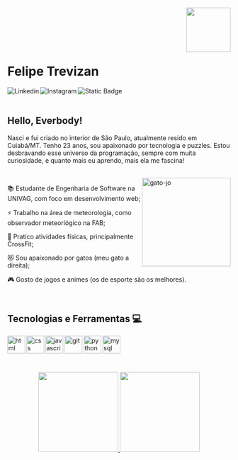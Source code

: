 
<img align="right" width="100px" style="margin-top:-20px" src="https://media1.tenor.com/m/8PBVNNK4ewcAAAAd/cat-hello-cat-peek.gif">
</br>
</br>
</br>
</br>

<div dsplay="inline-block">
  <h1 align="left">Felipe Trevizan</h1>
</div>

<a href="https://www.linkedin.com/in/felipe-trevizan/" target="_blank">
    <img align="left" alt="Linkedin" src="https://img.shields.io/badge/LinkedIn-0077B5?style=for-the-badge" style="vertical-align:top;">
</a>
<a href="https://www.instagram.com/flp.trevi/" target="_blank">
    <img align="left" alt="Instagram" src="https://img.shields.io/badge/Instagram-E4405F?style=for-the-badge&logo=instagram&logoColor=white" style="vertical-align:top;">
</a>
<a href="https://www.duolingo.com/profile/flptrevi" target="_blank">
    <img align="left" alt="Static Badge" src="https://img.shields.io/badge/Duolingo-58CC02?style=for-the-badge&logo=duolingo&logoColor=white" style="vertical-align:top;">
</a>

</br>
</br>

## Hello, Everbody!

Nasci e fui criado no interior de São Paulo, atualmente resido em Cuiabá/MT. Tenho 23 anos, sou apaixonado por tecnologia e puzzles. Estou desbravando esse universo da programação, sempre com muita curiosidade, e quanto mais eu aprendo, mais ela me fascina!

</br>
<img width="200px" align="right" <img src="https://i.ibb.co/NjPgXFb/gato-jo.png" alt="gato-jo" border="0">
<div display="inline-block">
 <p align="left">📚 Estudante de Engenharia de Software na UNIVAG, com foco em desenvolvimento web;</p>
 <p align="left">⚡ Trabalho na área de meteorologia, como observador meteorlógico na FAB;</p>
 <p align="left">🏃 Pratico atividades físicas, principalmente CrossFit;</p>
 <p align="left">😻 Sou apaixonado por gatos (meu gato a direita);</p>
 <p align="left">🎮 Gosto de jogos e animes (os de esporte são os melhores).</p>
</div>

</br>

## Tecnologias e Ferramentas 💻 
<img align="left" width="40px" src="https://cdn.jsdelivr.net/gh/devicons/devicon@latest/icons/html5/html5-original.svg" style="vertical-align:top;" alt="html" title="HTML5" />
<img align="left" width="40px" src="https://cdn.jsdelivr.net/gh/devicons/devicon@latest/icons/css3/css3-original.svg" style="vertical-align:top;" alt="css" title="CSS3" />
<img align="left" width="40px" src="https://cdn.jsdelivr.net/gh/devicons/devicon@latest/icons/javascript/javascript-original.svg" style="vertical-align:top;" alt="javascript" title="Javascript" />
<img align="left" width="40px" src="https://cdn.jsdelivr.net/gh/devicons/devicon@latest/icons/git/git-original.svg" style="vertical-align:top;" alt="git" title="Git" />
<img align="left" width="40px" src="https://cdn.jsdelivr.net/gh/devicons/devicon@latest/icons/python/python-original.svg" style="vertical-align:top;" alt="python" title="Python" />
<img align="left" width="40px" src="https://cdn.jsdelivr.net/gh/devicons/devicon@latest/icons/mysql/mysql-original.svg" style="vertical-align:top;" alt="mysql" title="MySQL" />


</br>
</br>
</br>
</br>

<p align="center">
  <a href="https://github.com/felphisss">
    <img loading="lazy" height="180em" src="https://github-readme-stats.vercel.app/api?username=felphisss&show_icons=true&theme=chartreuse-dark&include_all_commits=true&count_private=true"/>
    <img loading="lazy" height="180em" src="https://github-readme-stats.vercel.app/api/top-langs/?username=felphisss&layout=compact&langs_count=7&theme=chartreuse-dark"/>
  </a>
</p>
